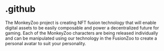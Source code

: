 # .github
The MonkeyZoo project is creating NFT fusion technology that will enable digital assets to be easily composable and power a decentralized future for gaming.  Each of the MonkeyZoo characters are being released individually and can be manipulated using our technology in the FusionZoo to create a personal avatar to suit your personality.
